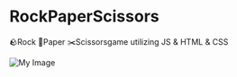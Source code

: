 # RockPaperScissors
🪨Rock 📄Paper ✂️Scissorsgame utilizing JS &amp; HTML &amp; CSS

![My Image](./src/gamePage.png)
